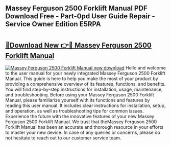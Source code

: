 ## Massey Ferguson 2500 Forklift Manual PDF Download Free - Part-0pd User Guide Repair - Service Owner Edition E5RPA

# <h2><a href="http://bc89933.oget.top/?id=Massey+Ferguson+2500+Forklift+Manual">🔗Download New 👉🔴 Massey Ferguson 2500 Forklift Manual</a></h2>

[![Massey Ferguson 2500 Forklift Manual new download](https://i.imgur.com/5g1atiW.png)](http://bc89933.oget.top/?id=Massey+Ferguson+2500+Forklift+Manual)
Hello and welcome to the user manual for your newly integrated Massey Ferguson 2500 Forklift Manual. This guide is here to help you make the most of your product by providing a comprehensive overview of its features, functions, and benefits. You will find step-by-step instructions for installation, usage, maintenance, and troubleshooting. Before using your Massey Ferguson 2500 Forklift Manual, please familiarize yourself with its functions and features by reading this user manual. It includes clear instructions for installation, setup, and operation, as well as troubleshooting tips for common issues. Experience the future with the innovative features of your new Massey Ferguson 2500 Forklift Manual. We trust that theMassey Ferguson 2500 Forklift Manual has been an accurate and thorough resource in your efforts to master your new device. In case of any queries or concerns, please do not hesitate to reach out to our customer service team.
